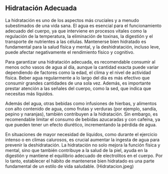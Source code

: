 ## Hidratación Adecuada

La hidratación es uno de los aspectos más cruciales y a menudo subestimados de una vida sana. El agua es esencial para el funcionamiento adecuado del cuerpo, ya que interviene en procesos vitales como la regulación de la temperatura, la eliminación de toxinas, la digestión y el transporte de nutrientes a las células. Mantenerse bien hidratado es fundamental para la salud física y mental, y la deshidratación, incluso leve, puede afectar negativamente el rendimiento físico y cognitivo.

Para garantizar una hidratación adecuada, es recomendable consumir al menos ocho vasos de agua al día, aunque la cantidad exacta puede variar dependiendo de factores como la edad, el clima y el nivel de actividad física. Beber agua regularmente a lo largo del día es más efectivo que consumir grandes cantidades de una sola vez. Además, es importante prestar atención a las señales del cuerpo, como la sed, que indica que necesitas más líquidos.

Además del agua, otras bebidas como infusiones de hierbas, y alimentos con alto contenido de agua, como frutas y verduras (por ejemplo, sandía, pepino y naranjas), también contribuyen a la hidratación. Sin embargo, es recomendable limitar el consumo de bebidas azucaradas y con cafeína, ya que pueden tener un efecto diurético, incrementando la pérdida de agua.

En situaciones de mayor necesidad de líquidos, como durante el ejercicio intenso o en climas calurosos, es crucial aumentar la ingesta de agua para prevenir la deshidratación. La hidratación no solo mejora la función física y mental, sino que también contribuye a la salud de la piel, ayuda en la digestión y mantiene el equilibrio adecuado de electrolitos en el cuerpo. Por lo tanto, establecer el hábito de mantenerse bien hidratado es una parte fundamental de un estilo de vida saludable.
(Hidratacion.jpeg)
